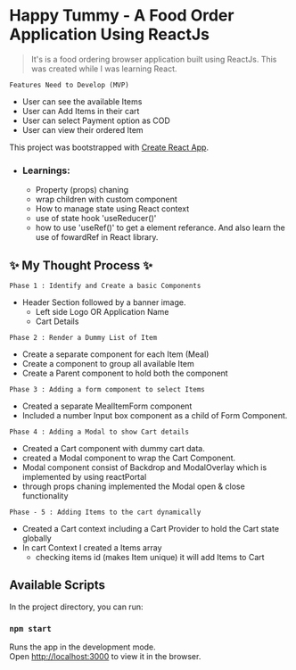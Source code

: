 # Happy Tummy - A Food Order Application Using ReactJs

> It's is a food ordering browser application built using ReactJs. This was created while I was learning React.

```
Features Need to Develop (MVP)
```
+ User can see the available Items
+ User can Add Items in their cart
+ User can select Payment option as COD
+ User can view their ordered Item

This project was bootstrapped with [Create React App](https://github.com/facebook/create-react-app).

+ ### Learnings:
    + Property (props) chaning
    + wrap children with custom component
    + How to manage state using React context
    + use of state hook 'useReducer()'
    + how to use 'useRef()' to get a element referance. And also learn the use of fowardRef in React library.
## ✨ My Thought Process ✨

```
Phase 1 : Identify and Create a basic Components
```
+ Header Section followed by a banner image.
    + Left side Logo OR Application Name
    + Cart Details

```
Phase 2 : Render a Dummy List of Item 
```
+ Create a separate component for each Item (Meal)
+ Create a component to group all available Item 
+ Create a Parent component to hold both the component

```
Phase 3 : Adding a form component to select Items
```
+ Created a separate MealItemForm component
+ Included a number Input box component as a child of Form Component.

```
Phase 4 : Adding a Modal to show Cart details
```
+ Created a Cart component with dummy cart data.
+ created a Modal component to wrap the Cart Component.
+ Modal component consist of Backdrop and ModalOverlay which is implemented by using reactPortal
+ through props chaning implemented the Modal open & close functionality

```
Phase - 5 : Adding Items to the cart dynamically
```
+ Created a Cart context including a Cart Provider to hold the Cart state globally
+ In cart Context I created a Items array
    + checking items id (makes Item unique) it will add Items to Cart

## Available Scripts

In the project directory, you can run:

### `npm start`

Runs the app in the development mode.\
Open [http://localhost:3000](http://localhost:3000) to view it in the browser.
